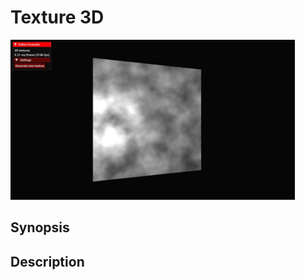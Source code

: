 # Texture 3D

<img src="../../screenshots/texture3d.jpg" height="256px">

## Synopsis


## Description
